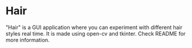 # Hair
"Hair" is a GUI application where you can experiment with different hair styles real time. It is made using open-cv and tkinter. Check README for more information.
